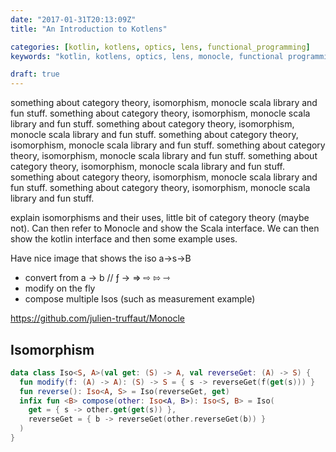 ```yaml
---
date: "2017-01-31T20:13:09Z"
title: "An Introduction to Kotlens"

categories: [kotlin, kotlens, optics, lens, functional_programming]
keywords: "kotlin, kotlens, optics, lens, monocle, functional programming"

draft: true
---
```


something about category theory, isomorphism, monocle scala library and fun stuff.  something about category theory, isomorphism, monocle scala library and fun stuff.  something about category theory, isomorphism, monocle scala library and fun stuff.  something about category theory, isomorphism, monocle scala library and fun stuff.  something about category theory, isomorphism, monocle scala library and fun stuff.  something about category theory, isomorphism, monocle scala library and fun stuff.  something about category theory, isomorphism, monocle scala library and fun stuff.
something about category theory, isomorphism, monocle scala library and fun stuff.

explain isomorphisms and their uses, little bit of category theory (maybe not).  Can then refer to Monocle and show the Scala interface.  We can then show the kotlin interface and then some example uses.

Have nice image that shows the iso a->s->B

* convert from a -> b // ƒ → ⇒ ⇨ ⇰ ⇾ 
* modify on the fly
* compose multiple Isos (such as measurement example)

https://github.com/julien-truffaut/Monocle

## Isomorphism

``` kotlin
data class Iso<S, A>(val get: (S) -> A, val reverseGet: (A) -> S) {
  fun modify(f: (A) -> A): (S) -> S = { s -> reverseGet(f(get(s))) }
  fun reverse(): Iso<A, S> = Iso(reverseGet, get)
  infix fun <B> compose(other: Iso<A, B>): Iso<S, B> = Iso(
    get = { s -> other.get(get(s)) },
    reverseGet = { b -> reverseGet(other.reverseGet(b)) }
  )
}
```
